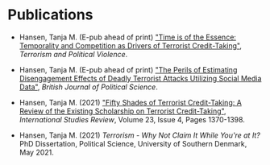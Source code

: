 <h1>Publications</h1>

<ul>
  <li>Hansen, Tanja M. (E-pub ahead of print) <a href="https://www.tandfonline.com/doi/full/10.1080/09546553.2022.2035364">"Time is of the Essence: Temporality and Competition as Drivers of Terrorist Credit-Taking"</a>, <em>Terrorism and Political Violence</em>.</li>
  <p> </p>
  
  <li>Hansen, Tanja M. (E-pub ahead of print) <a href="https://www.cambridge.org/core/journals/british-journal-of-political-science/article/abs/perils-of-estimating-disengagement-effects-of-deadly-terrorist-attacks-utilizing-social-media-data/22FE65F5CF949F47E44C6098AF9CC5E5">"The Perils of Estimating Disengagement Effects of Deadly Terrorist Attacks Utilizing Social Media Data"</a>, <em>British Journal of Political Science</em>.
  </li>
  <p> </p>
  
  <li>Hansen, Tanja M. (2021) <a href="https://academic.oup.com/isr/article-abstract/23/4/1370/6220156?redirectedFrom=fulltext">"Fifty Shades of Terrorist Credit-Taking: A Review of the Existing Scholarship on Terrorist Credit-Taking"</a>, <em>International Studies Review</em>, Volume 23, Issue 4, Pages 1370-1398. </li>
  <p> </p>
  
  <li>Hansen, Tanja M. (2021) <em>Terrorism - Why Not Claim It While You're at It?</em> PhD Dissertation, Political Science, University of Southern Denmark, May 2021.</li>
</ul>

